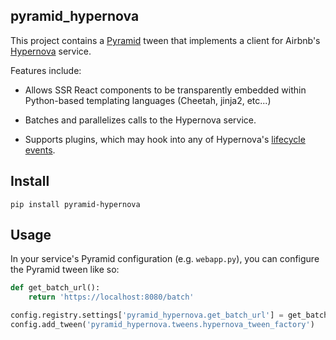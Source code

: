 pyramid_hypernova
--------------

This project contains a [Pyramid](http://docs.pylonsproject.org/en/latest/docs/pyramid.html) tween that implements a client for Airbnb's [Hypernova](//github.com/airbnb/hypernova) service.

Features include:

* Allows SSR React components to be transparently embedded within Python-based templating languages (Cheetah, jinja2, etc...)

* Batches and parallelizes calls to the Hypernova service.

* Supports plugins, which may hook into any of Hypernova's [lifecycle events](https://github.com/airbnb/hypernova/blob/master/docs/client-spec.md#plugin-lifecycle-api).

Install
-------

```
pip install pyramid-hypernova
```

Usage
-----

In your service's Pyramid configuration (e.g. `webapp.py`), you can configure the Pyramid tween like so:

```python
def get_batch_url():
    return 'https://localhost:8080/batch'

config.registry.settings['pyramid_hypernova.get_batch_url'] = get_batch_url
config.add_tween('pyramid_hypernova.tweens.hypernova_tween_factory')
```
